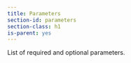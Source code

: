 ```yaml
---
title: Parameters
section-id: parameters
section-class: h1
is-parent: yes
---
```


List of required and optional parameters.